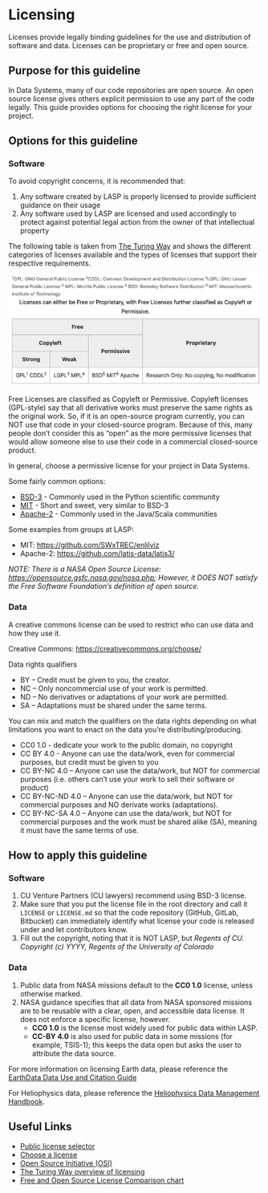 # Licensing

Licenses provide legally binding guidelines for the use and distribution of software and data. Licenses can be
proprietary or free and open source.

## Purpose for this guideline

In Data Systems, many of our code repositories are open source. An open source license gives others explicit permission
to use any part of the code legally. This guide provides options for choosing the right license for your project.

## Options for this guideline

### Software

To avoid copyright concerns, it is recommended that:

1. Any software created by LASP is properly licensed to provide sufficient guidance on their usage
2. Any software used by LASP are licensed and used accordingly to protect against potential legal action from the owner
   of that intellectual property

The following table is taken from [The Turing Way](https://the-turing-way.netlify.app/reproducible-research/licensing)
and shows the different categories of licenses available and the types of licenses that support their respective
requirements.

![The different categories of licenses](_static/licenses.png)

Free Licenses are classified as Copyleft or Permissive. Copyleft licenses (GPL-style) say that all derivative works must
preserve the same rights as the original work. So, if it is an open-source program currently, you can NOT use that code
in your closed-source program. Because of this, many people don’t consider this as “open” as the more permissive
licenses that would allow someone else to use their code in a commercial closed-source product.

In general, choose a permissive license for your project in Data Systems.

Some fairly common options:

* [BSD-3](https://opensource.org/license/BSD-3-Clause) - Commonly used in the Python scientific community
* [MIT](https://opensource.org/license/MIT) - Short and sweet, very similar to BSD-3
* [Apache-2](https://opensource.org/license/apache-2-0) - Commonly used in the Java/Scala communities

Some examples from groups at LASP:

* MIT: <https://github.com/SWxTREC/enlilviz>
* Apache-2: <https://github.com/latis-data/latis3/>

*NOTE: There is a NASA Open Source License: <https://opensource.gsfc.nasa.gov/nosa.php>; However, it DOES NOT satisfy
the Free Software Foundation’s definition of open source.*

### Data

A creative commons license can be used to restrict who can use data and how they use it.

Creative Commons: <https://creativecommons.org/choose/>

Data rights qualifiers

* BY – Credit must be given to you, the creator.
* NC – Only noncommercial use of your work is permitted.
* ND – No derivatives or adaptations of your work are permitted.
* SA – Adaptations must be shared under the same terms.

You can mix and match the qualifiers on the data rights depending on what limitations you want to enact on the data
you’re distributing/producing.

* CC0 1.0 - dedicate your work to the public domain, no copyright
* CC BY 4.0 - Anyone can use the data/work, even for commercial purposes, but credit must be given to you
* CC BY-NC 4.0 – Anyone can use the data/work, but NOT for commercial purposes (i.e. others can’t use your work to sell
                 their software or product)
* CC BY-NC-ND 4.0 – Anyone can use the data/work, but NOT for commercial purposes and NO derivate works (adaptations).
* CC BY-NC-SA 4.0 – Anyone can use the data/work, but NOT for commercial purposes and the work must be shared alike
                    (SA), meaning it must have the same terms of use.

## How to apply this guideline

<!-- markdownlint-disable-next-line MD024 -->
### Software

1. CU Venture Partners (CU lawyers) recommend using BSD-3 license.
2. Make sure that you put the license file in the root directory and call it `LICENSE` or `LICENSE.md` so that the code
   repository (GitHub, GitLab, Bitbucket) can immediately identify what license your code is released under and let
   contributors know.
3. Fill out the copyright, noting that it is NOT LASP, but *Regents of CU. Copyright (c) YYYY, Regents of the University
   of Colorado*


### Data

1. Public data from NASA missions default to the **CC0 1.0** license, unless otherwise marked.
2. NASA guidance specifies that all data from NASA sponsored missions are to be reusable with a clear, open, and 
   accessible data license. It does not enforce a specific license, however. 
   * **CC0 1.0** is the license most widely used for public data within LASP. 
   * **CC-BY 4.0** is also used for public data in some missions (for example, TSIS-1); 
     this keeps the data open but asks the user to attribute the data source.

For more information on licensing Earth data, please reference the 
[EarthData Data Use and Citation Guide](https://www.earthdata.nasa.gov/engage/open-data-services-software-policies/data-use-guidance) 

For Heliophysics data, please reference the 
[Heliophysics Data Management Handbook](https://science.nasa.gov/wp-content/uploads/2024/05/hpd-data-management-handbook-final1.pdf).

## Useful Links

* [Public license selector](https://ufal.github.io/public-license-selector/)
* [Choose a license](https://choosealicense.com/)
* [Open Source Initiative (OSI)](https://opensource.org/licenses)
* [The Turing Way overview of licensing](https://the-turing-way.netlify.app/reproducible-research/licensing)
* [Free and Open Source License Comparison chart](https://en.wikipedia.org/wiki/Comparison_of_free_and_open-source_software_licenses)
